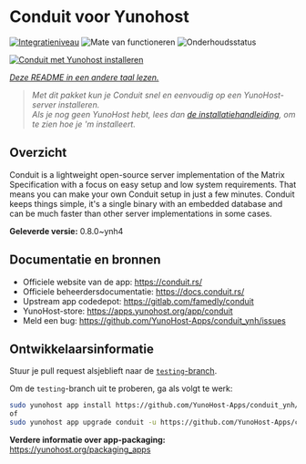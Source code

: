 <!--
NB: Deze README is automatisch gegenereerd door <https://github.com/YunoHost/apps/tree/master/tools/readme_generator>
Hij mag NIET handmatig aangepast worden.
-->

# Conduit voor Yunohost

[![Integratieniveau](https://dash.yunohost.org/integration/conduit.svg)](https://ci-apps.yunohost.org/ci/apps/conduit/) ![Mate van functioneren](https://ci-apps.yunohost.org/ci/badges/conduit.status.svg) ![Onderhoudsstatus](https://ci-apps.yunohost.org/ci/badges/conduit.maintain.svg)

[![Conduit met Yunohost installeren](https://install-app.yunohost.org/install-with-yunohost.svg)](https://install-app.yunohost.org/?app=conduit)

*[Deze README in een andere taal lezen.](./ALL_README.md)*

> *Met dit pakket kun je Conduit snel en eenvoudig op een YunoHost-server installeren.*  
> *Als je nog geen YunoHost hebt, lees dan [de installatiehandleiding](https://yunohost.org/install), om te zien hoe je 'm installeert.*

## Overzicht

Conduit is a lightweight open-source server implementation of the Matrix Specification with a focus on easy setup and low system requirements. That means you can make your own Conduit setup in just a few minutes.
Conduit keeps things simple, it's a single binary with an embedded database and can be much faster than other server implementations in some cases.

**Geleverde versie:** 0.8.0~ynh4
## Documentatie en bronnen

- Officiele website van de app: <https://conduit.rs/>
- Officiele beheerdersdocumentatie: <https://docs.conduit.rs/>
- Upstream app codedepot: <https://gitlab.com/famedly/conduit>
- YunoHost-store: <https://apps.yunohost.org/app/conduit>
- Meld een bug: <https://github.com/YunoHost-Apps/conduit_ynh/issues>

## Ontwikkelaarsinformatie

Stuur je pull request alsjeblieft naar de [`testing`-branch](https://github.com/YunoHost-Apps/conduit_ynh/tree/testing).

Om de `testing`-branch uit te proberen, ga als volgt te werk:

```bash
sudo yunohost app install https://github.com/YunoHost-Apps/conduit_ynh/tree/testing --debug
of
sudo yunohost app upgrade conduit -u https://github.com/YunoHost-Apps/conduit_ynh/tree/testing --debug
```

**Verdere informatie over app-packaging:** <https://yunohost.org/packaging_apps>

